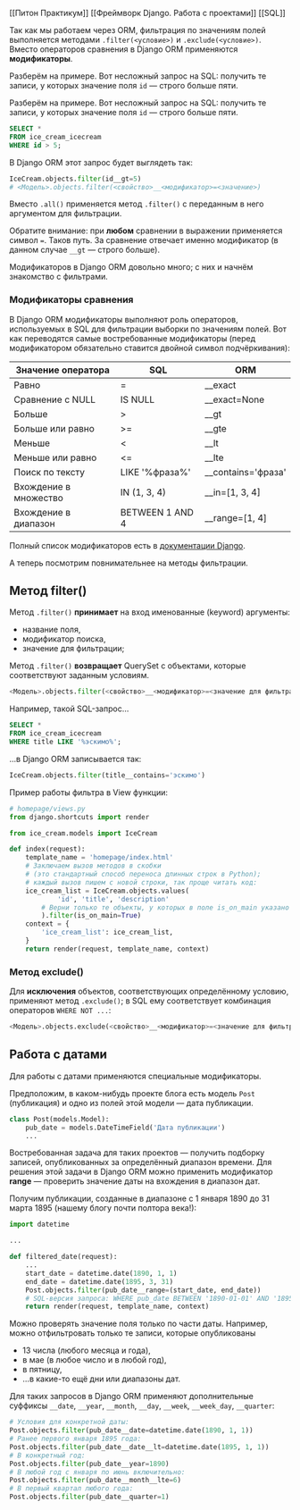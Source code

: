 
[[Питон Практикум]]
[[Фреймворк Django. Работа с проектами]]
[[SQL]]


Так как мы работаем через ORM, фильтрация по значениям полей выполняется методами `.filter(<условие>)` и `.exclude(<условие>)`. Вместо операторов сравнения в Django ORM применяются **модификаторы**.

Разберём на примере. Вот несложный запрос на SQL: получить те записи, у которых значение поля `id` — строго больше пяти.

Разберём на примере. Вот несложный запрос на SQL: получить те записи, у которых значение поля `id` — строго больше пяти.

```sql
SELECT *
FROM ice_cream_icecream
WHERE id > 5;
```


В Django ORM этот запрос будет выглядеть так:


```python
IceCream.objects.filter(id__gt=5)
# <Модель>.objects.filter(<свойство>__<модификатор>=<значение>)
```


Вместо `.all()` применяется метод `.filter()` с переданным в него аргументом для фильтрации.

Обратите внимание: при **любом** сравнении в выражении применяется символ `=`. Таков путь. За сравнение отвечает именно модификатор (в данном случае `__gt` — строго больше).

Модификаторов в Django ORM довольно много; с них и начнём знакомство с фильтрами.


### Модификаторы сравнения

В Django ORM модификаторы выполняют роль операторов, используемых в SQL для фильтрации выборки по значениям полей. Вот как переводятся самые востребованные модификаторы (перед модификатором обязательно ставится двойной символ подчёркивания):


|Значение оператора|SQL|ORM|
|---|---|---|
|Равно|=|__exact|
|Сравнение с NULL|IS NULL|__exact=None|
|Больше|>|__gt|
|Больше или равно|>=|__gte|
|Меньше|<|__lt|
|Меньше или равно|<=|__lte|
|Поиск по тексту|LIKE '%фраза%'|__contains='фраза'|
|Вхождение в множество|IN (1, 3, 4)|__in=[1, 3, 4]|
|Вхождение в диапазон|BETWEEN 1 AND 4|__range=[1, 4]|


Полный список модификаторов есть в [документации Django](https://docs.djangoproject.com/en/3.2/ref/models/querysets/#field-lookups).

А теперь посмотрим повнимательнее на методы фильтрации.

## Метод filter()

Метод `.filter()` **принимает** на вход именованные (keyword) аргументы:

- название поля,
- модификатор поиска,
- значение для фильтрации;

Метод `.filter()` **возвращает** QuerySet с объектами, которые соответствуют заданным условиям.

```python
<Модель>.objects.filter(<свойство>__<модификатор>=<значение для фильтрации>)
```


Например, такой SQL-запрос…

```sql
SELECT *
FROM ice_cream_icecream
WHERE title LIKE '%эскимо%';
```


…в Django ORM записывается так:


```python
IceCream.objects.filter(title__contains='эскимо') 
```


Пример работы фильтра в View функции:

```python
# homepage/views.py
from django.shortcuts import render

from ice_cream.models import IceCream

def index(request):
    template_name = 'homepage/index.html'
    # Заключаем вызов методов в скобки
    # (это стандартный способ переноса длинных строк в Python);
    # каждый вызов пишем с новой строки, так проще читать код:
    ice_cream_list = IceCream.objects.values(
            'id', 'title', 'description'
        # Верни только те объекты, у которых в поле is_on_main указано True:
        ).filter(is_on_main=True)
    context = {
        'ice_cream_list': ice_cream_list,
    }
    return render(request, template_name, context)
```


### **Метод** exclude()

Для **исключения** объектов, соответствующих определённому условию, применяют метод `.exclude()`; в SQL ему соответствует комбинация операторов `WHERE NOT ...`:


```python
<Модель>.objects.exclude(<свойство>__<модификатор>=<значение для фильтрации>)
```


## Работа с датами

Для работы с датами применяются специальные модификаторы.

Предположим, в каком-нибудь проекте блога есть модель `Pоst` (публикация) и одно из полей этой модели — дата публикации.


```python
class Post(models.Model):
    pub_date = models.DateTimeField('Дата публикации')
    ...
```


Востребованная задача для таких проектов — получить подборку записей, опубликованных за определённый диапазон времени. Для решения этой задачи в Django ORM можно применить модификатор **range** — проверить значение даты на вхождения в диапазон дат.

Получим публикации, созданные в диапазоне с 1 января 1890 до 31 марта 1895 (нашему блогу почти полтора века!):


```python
import datetime

...

def filtered_date(request):
    ...    
    start_date = datetime.date(1890, 1, 1)
    end_date = datetime.date(1895, 3, 31)
    Post.objects.filter(pub_date__range=(start_date, end_date))
    # SQL-версия запроса: WHERE pub_date BETWEEN '1890-01-01' AND '1895-03-31';
    return render(request, template_name, context)
```


Можно проверять значение поля только по части даты. Например, можно отфильтровать только те записи, которые опубликованы

- 13 числа (любого месяца и года),
- в мае (в любое число и в любой год),
- в пятницу,
- …в какие-то ещё дни или диапазоны дат.

Для таких запросов в Django ORM применяют дополнительные суффиксы `__date`, `__year`, `__month`, `__day`, `__week`, `__week_day`, `__quarter`:


```python
# Условия для конкретной даты:
Post.objects.filter(pub_date__date=datetime.date(1890, 1, 1))
# Ранее первого января 1895 года:
Post.objects.filter(pub_date__date__lt=datetime.date(1895, 1, 1))
# В конкретный год:
Post.objects.filter(pub_date__year=1890)
# В любой год с января по июнь включительно:
Post.objects.filter(pub_date__month__lte=6)
# В первый квартал любого года:
Post.objects.filter(pub_date__quarter=1)
```
